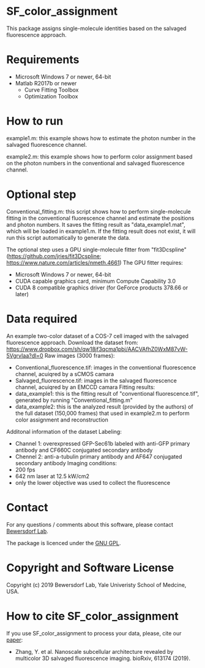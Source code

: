 # SF_color_assignment
This package assigns single-molecule identities based on the salvaged fluorescence approach.

# Requirements
  - Microsoft Windows 7 or newer, 64-bit
  - Matlab R2017b or newer  
    - Curve Fitting Toolbox
    - Optimization Toolbox
  
# How to run
example1.m: this example shows how to estimate the photon number in the salvaged fluorescence channel.

example2.m: this example shows how to perform color assignment based on the photon numbers in the conventional and salvaged fluorescence channel.

# Optional step
Conventional_fitting.m: this script shows how to perform single-molecule fitting in the conventional fluorescence channel and estimate the positions and photon numbers.
It saves the fitting result as "data_example1.mat", which will be loaded in example1.m. If the fitting result does not exist, it will run this script automatically to generate the data.

The optional step uses a GPU single-molecule fitter from "fit3Dcspline"(https://github.com/jries/fit3Dcspline; https://www.nature.com/articles/nmeth.4661)
The GPU fitter requires:
  - Microsoft Windows 7 or newer, 64-bit
  - CUDA capable graphics card, minimum Compute Capability 3.0
  - CUDA 8 compatible graphics driver (for GeForce products 378.66 or later)

# Data required
An example two-color dataset of a COS-7 cell imaged with the salvaged fluorescence approach. 
Download the dataset from: https://www.dropbox.com/sh/qw18jf3qcma1pbj/AACVAfhZ0WxM87vW-5VgrvIaa?dl=0
Raw images (3000 frames):  
  - Conventional_fluorescence.tif: images in the conventional fluorescence channel, acuiqred by a sCMOS camara
  - Salvaged_fluorescence.tif: images in the salvaged fluorescence channel, acuiqred by an EMCCD camara
Fitting results:
  - data_example1: this is the fitting result of "conventional fluorescence.tif", generated by running "Conventional_fitting.m"
  - data_example2: this is the analyzed result (provided by the authors) of the full dataset (150,000 frames) that used in example2.m to perform color assignment and reconstruction 

Additonal information of the dataset
Labeling: 
  - Channel 1: overexpressed GFP-Sec61b labeled with anti-GFP primary antibody and CF660C conjugated secondary antibody
  - Chennel 2: anti-a-tubulin primary antibody and AF647 conjugated secondary antibody
Imaging conditions: 
  - 200 fps 
  - 642 nm laser at 12.5 kW/cm2 
  - only the lower objective was used to collect the fluorescence

# Contact
For any questions / comments about this software, please contact [Bewersdorf Lab](http://www.bewersdorflab.org/).

The package is licenced under the [GNU GPL](https://www.gnu.org/licenses/). 

# Copyright and Software License
Copyright (c) 2019 Bewersdorf Lab, Yale Univeristy School of Medcine, USA.

# How to cite SF_color_assignment
If you use SF_color_assignment to process your data, please, cite our [paper](https://www.biorxiv.org/content/10.1101/613174v1):
  * Zhang, Y. et al. Nanoscale subcellular architecture revealed by multicolor 3D salvaged fluorescence imaging. bioRxiv, 613174 (2019).
 
